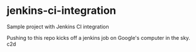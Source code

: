 # jenkins-ci-integration
Sample project with Jenkins CI integration

Pushing to this repo kicks off a jenkins job on Google's computer in the sky.
c2d
